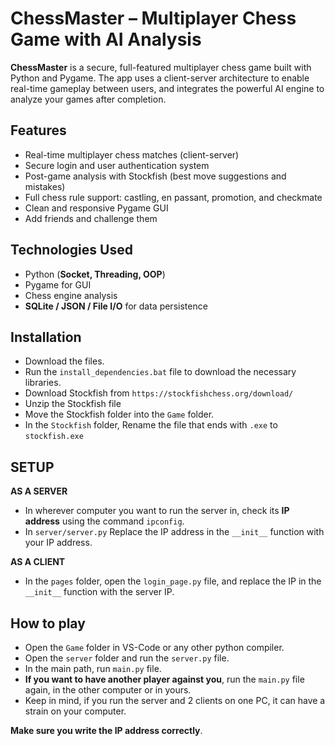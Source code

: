 # ChessMaster – Multiplayer Chess Game with AI Analysis

**ChessMaster** is a secure, full-featured multiplayer chess game built with Python and Pygame. The app uses a client-server architecture to enable real-time gameplay between users, and integrates the powerful AI engine to analyze your games after completion.

##  Features

-  Real-time multiplayer chess matches (client-server)
-  Secure login and user authentication system
-  Post-game analysis with Stockfish (best move suggestions and mistakes)
-  Full chess rule support: castling, en passant, promotion, and checkmate
-  Clean and responsive Pygame GUI
-  Add friends and challenge them

## Technologies Used

- Python (**Socket, Threading, OOP**)
- Pygame for GUI
- Chess engine analysis
- **SQLite / JSON / File I/O** for data persistence


## Installation

- Download the files.
- Run the `install_dependencies.bat` file to download the necessary libraries.
- Download Stockfish from `https://stockfishchess.org/download/`
- Unzip the Stockfish file
- Move the Stockfish folder into the `Game` folder.
- In the `Stockfish` folder, Rename the file that ends with `.exe` to `stockfish.exe`

## SETUP
  **AS A SERVER** 
  - In wherever computer you want to run the server in,
    check its **IP address** using the command `ipconfig`.
  - In `server/server.py` Replace the IP address in the `__init__` function with your IP address.

  **AS A CLIENT**
  - In the `pages` folder, open the `login_page.py` file, and replace the IP in the `__init__` function with the server IP.


## How to play
- Open the `Game` folder in VS-Code or any other python compiler.
- Open the `server` folder and run the `server.py` file.
- In the main path, run `main.py` file.
- **If you want to have another player against you**, run the `main.py` file again, in the other computer or in yours.
- Keep in mind, if you run the server and 2 clients on one PC, it can have a strain on your computer.

**Make sure you write the IP address correctly**.




